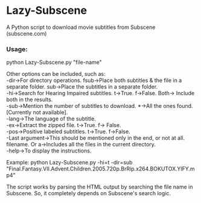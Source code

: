 # Lazy-Subscene
A Python script to download movie subtitles from Subscene (subscene.com)

### Usage:
python Lazy-Subscene.py "file-name"

Other options can be included, such as: <br/>
-dir->For directory operations. fsub->Place both subtitles & the file in a separate folder. sub->Place the subtitles in a separate folder. <br/>
-hi->Search for Hearing Impaired subtitles. t->True. f->False. Both-> Include both in the results. <br/>
-sub->Mention the number of subtitles to download. *->All the ones found. [Currently not available]. <br/>
-lang->The language of the subtitle. <br/>
-ex->Extract the zipped file. t->True. f-> False. <br/>
-pos->Positive labeled subtitles. t->True. f->False. <br/>
-Last argument->This should be mentioned only in the end, or not at all. filename. Or a->Includes all the files in the current directory. <br/>
-help->To display the instructions. <br/>

Example:
python Lazy-Subscene.py -hi=t -dir=sub "Final.Fantasy.VII.Advent.Children.2005.720p.BrRip.x264.BOKUTOX.YIFY.mp4"

The script works by parsing the HTML output by searching the file name in Subscene.
So, it completely depends on Subscene's search logic.
